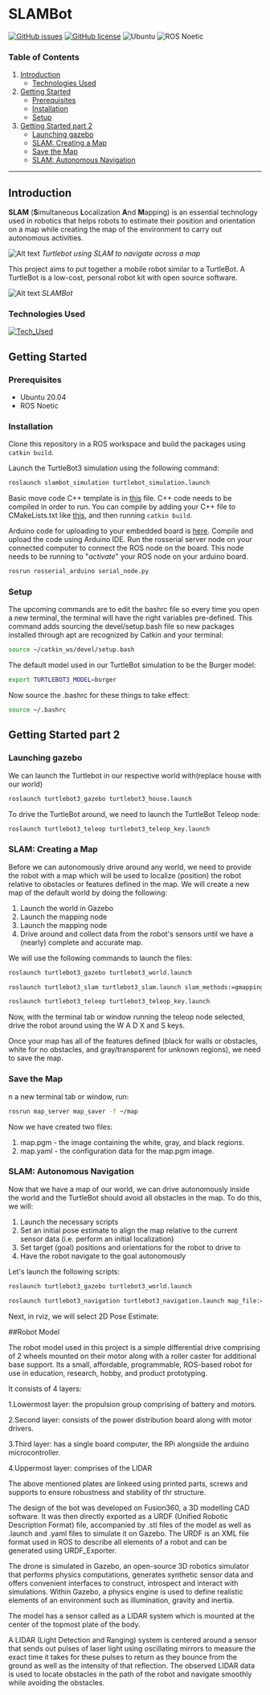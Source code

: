 # SLAMBot

[![GitHub issues](https://img.shields.io/github/issues/IEEE-NITK/SLAMBot?color=red&label=Issues&style=flat)](https://github.com/IEEE-NITK/SLAMBot/issues)
[![GitHub license](https://img.shields.io/github/license/IEEE-NITK/SLAMBot?color=green&label=License&style=flat)](https://github.com/IEEE-NITK/SLAMBot/blob/main/LICENSE)
![Ubuntu](https://img.shields.io/badge/Ubuntu%2020.04-%E2%9C%94-blue)
![ROS Noetic](https://img.shields.io/badge/ROS%20Noetic-%E2%9C%94-blue)

### Table of Contents
<ol>
    <li>
        <a href="#introduction">Introduction</a>
        <ul>
            <li><a href="#technologies-used">Technologies Used</a></li>
        </ul>
    </li>
    <li>
        <a href="#getting-started">Getting Started</a>
        <ul>
        <li><a href="#prerequisites">Prerequisites</a></li>
        <li><a href="#installation">Installation</a></li>
        <li><a href="#setup">Setup</a></li>
        </ul>
    </li>
    <li>
         <a href="#getting-started-part-2">Getting Started part 2</a>
         <ul>
         <li><a href="#launching-gazebo">Launching gazebo</a></li>
         <li><a href="#SLAM-Creating-a-Map">SLAM: Creating a Map</a></li>
         <li><a href="#Save-the-Map">Save the Map</a></li>
         <li><a href="#SLAM-Autonomous-Navigation">SLAM: Autonomous Navigation</a></li>
    </li>
</ol>

<hr>

## Introduction

<b>SLAM</b> (<b>S</b>imultaneous <b>L</b>ocalization <b>A</b>nd <b>M</b>apping) is an essential technology used in robotics that helps robots to estimate their position and orientation on a map while creating the map of the environment to carry out autonomous activities. 

![Alt text](Assets/slam.png)
*Turtlebot using SLAM to navigate across a map*

This project aims to put together a mobile robot similar to a TurtleBot. A TurtleBot is a low-cost, personal robot kit with open source software.

![Alt text](Assets/slambot.png)
*SLAMBot*

### Technologies Used
[![Tech_Used](https://skills.thijs.gg/icons?i=ros,py,cpp,arduino,raspberrypi&theme=dark)](https://skills.thijs.gg)

## Getting Started

### Prerequisites

* Ubuntu 20.04
* ROS Noetic

### Installation

Clone this repository in a ROS workspace and build the packages using `catkin build`.

Launch the TurtleBot3 simulation using the following command:
```bash
roslaunch slambot_simulation turtlebot_simulation.launch
```

Basic move code C++ template is in [this](/slambot_simulation/src/turtlebot3_move.cpp) file. C++ code needs to be compiled in order to run. You can compile by adding your C++ file to CMakeLists.txt like [this](/slambot_simulation/CMakeLists.txt?plain=1#L141-L143), and then running `catkin build`.


Arduino code for uploading to your embedded board is [here](/slambot_arduino/differential_drive/differential_drive.ino). Compile and upload the code using Arduino IDE. Run the rosserial server node on your connected computer to connect the ROS node on the board. This node needs to be running to "*activate*" your ROS node on your arduino board.

```bash
rosrun rosserial_arduino serial_node.py
```
### Setup

The upcoming commands are to edit the bashrc file so every time you open a new terminal, the terminal will have the right variables pre-defined. This command adds sourcing the devel/setup.bash file so new packages installed through apt are recognized by Catkin and your terminal:

```bash
source ~/catkin_ws/devel/setup.bash
```

The default model used in our TurtleBot simulation to be the Burger model:
```bash
export TURTLEBOT3_MODEL=burger
```

Now source the .bashrc for these things to take effect:
```bash
source ~/.bashrc
```
## Getting Started part 2
### Launching gazebo

We can launch the Turtlebot in our respective world with(replace house with our world)
```bash
roslaunch turtlebot3_gazebo turtlebot3_house.launch
```
To drive the TurtleBot around, we need to launch the TurtleBot Teleop node:
```bash
roslaunch turtlebot3_teleop turtlebot3_teleop_key.launch
```
### SLAM: Creating a Map

Before we can autonomously drive around any world, we need to provide the robot with a map which will be used to localize (position) the robot relative to obstacles or features defined in the map. We will create a new map of the default world by doing the following:

1. Launch the world in Gazebo
2. Launch the mapping node
3. Launch the mapping node
4. Drive around and collect data from the robot's sensors until we have a (nearly) complete and accurate map.

We will use the following commands to launch the files:
```bash
roslaunch turtlebot3_gazebo turtlebot3_world.launch
````
```bash
roslaunch turtlebot3_slam turtlebot3_slam.launch slam_methods:=gmapping
```
```bash
roslaunch turtlebot3_teleop turtlebot3_teleop_key.launch
```
Now, with the terminal tab or window running the teleop node selected, drive the robot around using the W A D X and S keys.

Once your map has all of the features defined (black for walls or obstacles, white for no obstacles, and gray/transparent for unknown regions), we need to save the map.

### Save the Map

n a new terminal tab or window, run:
```bash
rosrun map_server map_saver -f ~/map
```
Now we have created two files:
1. map.pgm - the image containing the white, gray, and black regions.
2. map.yaml - the configuration data for the map.pgm image.

### SLAM: Autonomous Navigation

Now that we have a map of our world, we can drive autonomously inside the world and the TurtleBot should avoid all obstacles in the map. To do this, we will:

1. Launch the necessary scripts
2. Set an initial pose estimate to align the map relative to the current sensor data (i.e. perform an initial localization)
3. Set target (goal) positions and orientations for the robot to drive to
4. Have the robot navigate to the goal autonomously

Let's launch the following scripts:
```bash
roslaunch turtlebot3_gazebo turtlebot3_world.launch
```
```bash
roslaunch turtlebot3_navigation turtlebot3_navigation.launch map_file:=$HOME/map.yaml
```
Next, in rviz, we will select 2D Pose Estimate:


##Robot Model

The robot model used in this project is a simple differential drive comprising of 2 wheels mounted on their motor along with a roller caster for additional base support. Its a small, affordable, programmable, ROS-based robot for use in education, research, hobby, and product prototyping.

It consists of 4 layers:

1.Lowermost layer: the propulsion group comprising of battery and motors.

2.Second layer: consists of the power distribution board along with motor drivers.

3.Third layer: has a single board computer, the RPi alongside the arduino microcontroller.

4.Uppermost layer: comprises of the LIDAR

The above mentioned plates are linkeed using printed parts, screws and supports to ensure robustness and stability of thr structure.

The design of the bot was developed on Fusion360, a 3D modelling CAD software. It was then directly exported as a URDF (Unified Robotic Description Format) file, accompanied by .stl files of the model as well as .launch and .yaml files to simulate it on Gazebo. The URDF is an XML file format used in ROS to describe all elements of a robot and can be generated using URDF_Exporter. 

The drone is simulated in Gazebo, an open-source 3D robotics simulator that performs physics computations, generates synthetic sensor data and offers convenient interfaces to construct, introspect and interact with simulations. Within Gazebo, a physics engine is used to define realistic elements of an environment such as illumination, gravity and inertia.

The model has a sensor called as a LIDAR system which is mounted at the center of the topmost plate of the body.

A LIDAR (Light Detection and Ranging) system is centered around a sensor that sends out pulses of laser light using oscillating mirrors to measure the exact time it takes for these pulses to return as they bounce from the ground as well as the intensity of that reflection. The observed LIDAR data is used to locate obstacles in the path of the robot and navigate smoothly while avoiding the obstacles.



